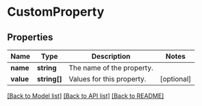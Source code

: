 # CustomProperty

## Properties
Name | Type | Description | Notes
------------ | ------------- | ------------- | -------------
**name** | **string** | The name of the property. | 
**value** | **string[]** | Values for this property. | [optional] 

[[Back to Model list]](../README.md#documentation-for-models) [[Back to API list]](../README.md#documentation-for-api-endpoints) [[Back to README]](../README.md)


